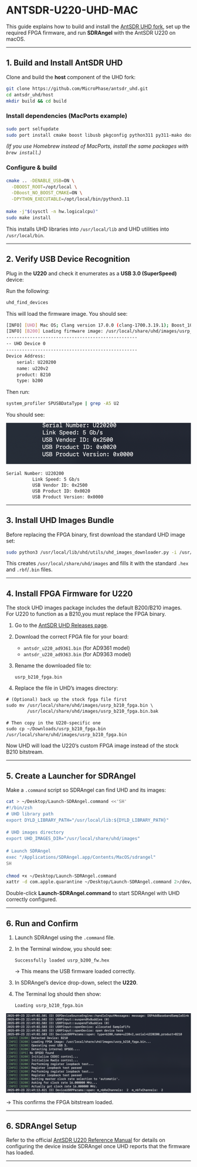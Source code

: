 # ANTSDR-U220-UHD-MAC

This guide explains how to build and install the [AntSDR UHD fork](https://github.com/MicroPhase/antsdr_uhd), set up the required FPGA firmware, and run **SDRAngel** with the AntSDR U220 on macOS.

---

## 1. Build and Install AntSDR UHD

Clone and build the **host** component of the UHD fork:

```bash
git clone https://github.com/MicroPhase/antsdr_uhd.git
cd antsdr_uhd/host
mkdir build && cd build
````

### Install dependencies (MacPorts example)

```bash
sudo port selfupdate
sudo port install cmake boost libusb pkgconfig python311 py311-mako doxygen
```

*(If you use Homebrew instead of MacPorts, install the same packages with `brew install`.)*

### Configure & build

```bash
cmake .. -DENABLE_USB=ON \
  -DBOOST_ROOT=/opt/local \
  -DBoost_NO_BOOST_CMAKE=ON \
  -DPYTHON_EXECUTABLE=/opt/local/bin/python3.11

make -j"$(sysctl -n hw.logicalcpu)"
sudo make install
```

This installs UHD libraries into `/usr/local/lib` and UHD utilities into `/usr/local/bin`.

---

## 2. Verify USB Device Recognition

Plug in the **U220** and check it enumerates as a **USB 3.0 (SuperSpeed)** device:

Run the following:
```bash
uhd_find_devices
```
This will load the firmware image. You should see:

```bash
[INFO] [UHD] Mac OS; Clang version 17.0.0 (clang-1700.3.19.1); Boost_107600; UHD_4.1.0.0-0-45cabfde
[INFO] [B200] Loading firmware image: /usr/local/share/uhd/images/usrp_b200_fw.hex...
--------------------------------------------------
-- UHD Device 0
--------------------------------------------------
Device Address:
    serial: U220200
    name: u220v2
    product: B210
    type: b200
```
Then run:
```bash
system_profiler SPUSBDataType | grep -A5 U2
```

You should see: 

![USB 3 Confirmation](images/uhd_u220_setup_1.png)
```
Serial Number: U220200
          Link Speed: 5 Gb/s
          USB Vendor ID: 0x2500
          USB Product ID: 0x0020
          USB Product Version: 0x0000

```

---

## 3. Install UHD Images Bundle

Before replacing the FPGA binary, first download the standard UHD image set:

```bash
sudo python3 /usr/local/lib/uhd/utils/uhd_images_downloader.py -i /usr/local/share/uhd/images
```

This creates `/usr/local/share/uhd/images` and fills it with the standard `.hex` and `.rbf`/`.bin` files.

---

## 4. Install FPGA Firmware for U220

The stock UHD images package includes the default B200/B210 images. For U220 to function as a B210,you must replace the FPGA binary.

1. Go to the [AntSDR UHD Releases page](https://github.com/MicroPhase/antsdr_uhd/releases).

2. Download the correct FPGA file for your board:

   * `antsdr_u220_ad9361.bin` (for AD9361 model)
   * `antsdr_u220_ad9363.bin` (for AD9363 model)

3. Rename the downloaded file to:

   ```
   usrp_b210_fpga.bin
   ```

4. Replace the file in UHD’s images directory:

```
# (Optional) back up the stock fpga file first
sudo mv /usr/local/share/uhd/images/usrp_b210_fpga.bin \
        /usr/local/share/uhd/images/usrp_b210_fpga.bin.bak

# Then copy in the U220-specific one
sudo cp ~/Downloads/usrp_b210_fpga.bin /usr/local/share/uhd/images/usrp_b210_fpga.bin
```

Now UHD will load the U220’s custom FPGA image instead of the stock B210 bitstream.

---

## 5. Create a Launcher for SDRAngel

Make a `.command` script so SDRAngel can find UHD and its images:

```bash
cat > ~/Desktop/Launch-SDRAngel.command <<'SH'
#!/bin/zsh
# UHD library path
export DYLD_LIBRARY_PATH="/usr/local/lib:${DYLD_LIBRARY_PATH}"

# UHD images directory
export UHD_IMAGES_DIR="/usr/local/share/uhd/images"

# Launch SDRAngel
exec "/Applications/SDRAngel.app/Contents/MacOS/sdrangel"
SH

chmod +x ~/Desktop/Launch-SDRAngel.command
xattr -d com.apple.quarantine ~/Desktop/Launch-SDRAngel.command 2>/dev/null || true
```

Double-click **Launch-SDRAngel.command** to start SDRAngel with UHD correctly configured.

---

## 6. Run and Confirm

1. Launch SDRAngel using the `.command` file.

2. In the Terminal window, you should see:

   ```
   Successfully loaded usrp_b200_fw.hex
   ```

   → This means the USB firmware loaded correctly.

3. In SDRAngel’s device drop-down, select the **U220**.

4. The Terminal log should then show:

   ```
   Loading usrp_b210_fpga.bin
   ```
![FPGA Load](images/fpga_load.png)

   → This confirms the FPGA bitstream loaded.

---

## 6. SDRAngel Setup

Refer to the official [AntSDR U220 Reference Manual](https://antsdr-docs.microphase.cn/en/latest/device_and_usage_manual/ANTSDR_U_Series_Module/ANTSDR_U220_Reference_Manual/AntsdrU220_Unpacking_examination.html) for details on configuring the device inside SDRAngel once UHD reports that the firmware has loaded.

---

